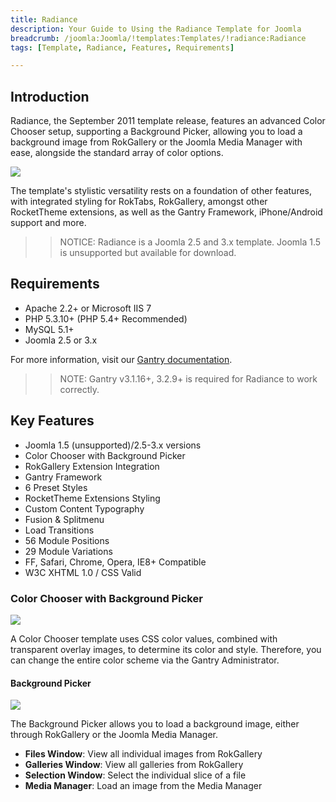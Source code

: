 ```yaml
---
title: Radiance
description: Your Guide to Using the Radiance Template for Joomla
breadcrumb: /joomla:Joomla/!templates:Templates/!radiance:Radiance
tags: [Template, Radiance, Features, Requirements]

---
```


Introduction
-----

Radiance, the September 2011 template release, features an advanced Color Chooser setup, supporting a Background Picker, allowing you to load a background image from RokGallery or the Joomla Media Manager with ease, alongside the standard array of color options. 

![][theme]

The template's stylistic versatility rests on a foundation of other features, with integrated styling for RokTabs, RokGallery, amongst other RocketTheme extensions, as well as the Gantry Framework, iPhone/Android support and more.

>> NOTICE: Radiance is a Joomla 2.5 and 3.x template. Joomla 1.5 is unsupported but available for download.

Requirements
-----

* Apache 2.2+ or Microsoft IIS 7
* PHP 5.3.10+ (PHP 5.4+ Recommended)
* MySQL 5.1+
* Joomla 2.5 or 3.x

For more information, visit our [Gantry documentation][gantry].

>> NOTE: Gantry v3.1.16+, 3.2.9+ is required for Radiance to work correctly.

Key Features
-----

* Joomla 1.5 (unsupported)/2.5-3.x versions
* Color Chooser with Background Picker
* RokGallery Extension Integration
* Gantry Framework
* 6 Preset Styles
* RocketTheme Extensions Styling
* Custom Content Typography
* Fusion & Splitmenu
* Load Transitions
* 56 Module Positions
* 29 Module Variations
* FF, Safari, Chrome, Opera, IE8+ Compatible
* W3C XHTML 1.0 / CSS Valid

### Color Chooser with Background Picker

![][color]

A Color Chooser template uses CSS color values, combined with transparent overlay images, to determine its color and style. Therefore, you can change the entire color scheme via the Gantry Administrator.

#### Background Picker

![][picker]

The Background Picker allows you to load a background image, either through RokGallery or the Joomla Media Manager.

* **Files Window**: View all individual images from RokGallery
* **Galleries Window**: View all galleries from RokGallery
* **Selection Window**: Select the individual slice of a file
* **Media Manager**: Load an image from the Media Manager

[gantry]: http://gantry.org
[theme]: assets/radiance.jpeg
[color]: assets/color.jpg
[picker]: assets/picker.jpg